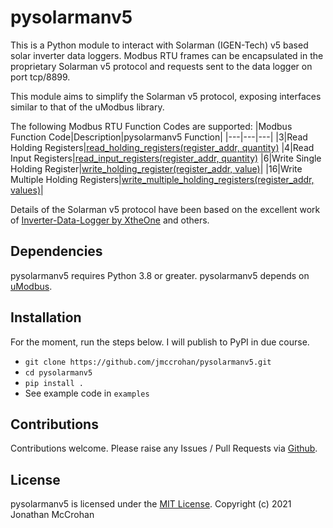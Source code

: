 # pysolarmanv5

This is a Python module to interact with Solarman (IGEN-Tech) v5 based solar
inverter data loggers. Modbus RTU frames can be encapsulated in the proprietary
Solarman v5 protocol and requests sent to the data logger on port tcp/8899.

This module aims to simplify the Solarman v5 protocol, exposing interfaces
similar to that of the uModbus library.

The following Modbus RTU Function Codes are supported:
|Modbus Function Code|Description|pysolarmanv5 Function|
|---|---|---|
|3|Read Holding Registers|[read_holding_registers(register_addr, quantity)](https://github.com/jmccrohan/pysolarmanv5/blob/f6f520f154c8ae3de372f94ca9246ef04556239a/pysolarmanv5/pysolarmanv5.py#L209)
|4|Read Input Registers|[read_input_registers(register_addr, quantity)](https://github.com/jmccrohan/pysolarmanv5/blob/f6f520f154c8ae3de372f94ca9246ef04556239a/pysolarmanv5/pysolarmanv5.py#L201)
|6|Write Single Holding Register|[write_holding_register(register_addr, value)](https://github.com/jmccrohan/pysolarmanv5/blob/f6f520f154c8ae3de372f94ca9246ef04556239a/pysolarmanv5/pysolarmanv5.py#L229)|
|16|Write Multiple Holding Registers|[write_multiple_holding_registers(register_addr, values)](https://github.com/jmccrohan/pysolarmanv5/blob/f6f520f154c8ae3de372f94ca9246ef04556239a/pysolarmanv5/pysolarmanv5.py#L238)|

Details of the Solarman v5 protocol have been based on the excellent work of
[Inverter-Data-Logger by XtheOne](https://github.com/XtheOne/Inverter-Data-Logger/)
and others.

## Dependencies

pysolarmanv5 requires Python 3.8 or greater. pysolarmanv5 depends on [uModbus](https://github.com/AdvancedClimateSystems/uModbus).

## Installation

For the moment, run the steps below. I will publish to PyPI in due course.

- `git clone https://github.com/jmccrohan/pysolarmanv5.git`
- `cd pysolarmanv5`
- `pip install .`
- See example code in `examples`

## Contributions

Contributions welcome. Please raise any Issues / Pull Requests via [Github](https://github.com/jmccrohan/pysolarmanv5).

## License

pysolarmanv5 is licensed under the [MIT License](https://github.com/jmccrohan/pysolarmanv5/blob/master/LICENSE). Copyright (c) 2021 Jonathan McCrohan
